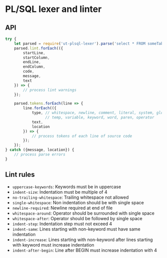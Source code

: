 # PL/SQL lexer and linter

## API

```javascript
try {
    let parsed = require('ut-plsql-lexer').parse('select * FROM someTable');
    parsed.lint.forEach(({
        startLine,
        startColumn,
        endLine,
        endColumn,
        code,
        message,
        text
    }) => {
        // process lint warnings
    });

    parsed.tokens.forEach(line => {
        line.forEach(({
            type, // whitespace, newline, comment, literal, system, globaltemp,
                  // temp, variable, keyword, word, paren, operator
            text,
            location
        }) => {
            // process tokens of each line of source code
        });
    });
} catch ({message, location}) {
    // process parse errors
}
```

## Lint rules

- `uppercase-keywords`: Keywords must be in uppercase
- `indent-size`: Indentation must be multiple of 4
- `no-trailing-whitespace`: Trailing whitespace not allowed
- `single-whitespace`: Non indentation should be with single space
- `newline-required`: Newline required at end of file
- `whitespace-around`: Operator should be surrounded with single space
- `whitespace-after`: Operator should be followed by single space
- `indent-step`: Indentation step must not exceed 4
- `indent-same`: Lines starting with non-keyword must have same indentation
- `indent-increase`: Lines starting with non-keyword after lines starting with
  keyword must increase indentation
- `indent-after-begin`: Line after BEGIN must increase indentation with 4

